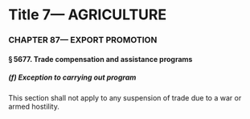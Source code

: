 
# Title 7— AGRICULTURE
### CHAPTER 87— EXPORT PROMOTION
#### § 5677. Trade compensation and assistance programs
##### (f) Exception to carrying out program

This section shall not apply to any suspension of trade due to a war or armed hostility.
